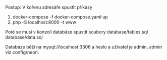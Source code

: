 Postup:
V kořenu adresáře spustit příkazy
  1) docker-compose -f docker-compose.yaml up
  2) php -S localhost:8000 -t www

Poté se musí v konzoli databáze spustit soubory
  database/tables.sql
  database/data.sql

Databáze běží na mysql://localhost:3306 a heslo a uživatel je admin, admin viz config/neon.
